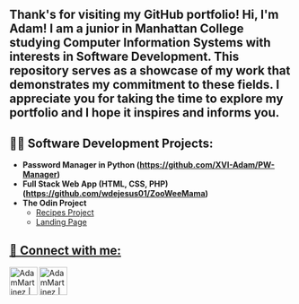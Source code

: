 <h2>Thank's for visiting my GitHub portfolio! Hi, I'm Adam! I am a junior in Manhattan College studying Computer Information Systems with interests in Software Development. This repository serves as a showcase of my work that demonstrates my commitment to these fields. I appreciate you for taking the time to explore my portfolio and I hope it inspires and informs you. </h2>

<h2>👨‍💻 Software Development Projects:</h2>

- <b>Password Manager in Python (https://github.com/XVI-Adam/PW-Manager)</b>
- <b>Full Stack Web App (HTML, CSS, PHP) (https://github.com/wdejesus01/ZooWeeMama)</b>
- <b>The Odin Project</b>
  - <a href="https://github.com/XVI-Adam/odin-recipes"> Recipes Project
  - <a href="https://github.com/XVI-Adam/odin-landing-page"> Landing Page

<h2> 🤳 Connect with me:</h2>
<a href="https://www.linkedin.com/in/adam-martinez-321700238/"><img align="left" alt="AdamMartinez | LinkedIn" width="50px" src="https://cdn.jsdelivr.net/npm/simple-icons@v3/icons/linkedin.svg"/> </a>
<a href="mailto:amartinez24@manhattan.edu">
<img align="left" alt="AdamMartinez | Gmail" width="50px" src="https://cdn.jsdelivr.net/npm/simple-icons@v3/icons/gmail.svg" />
</a>



